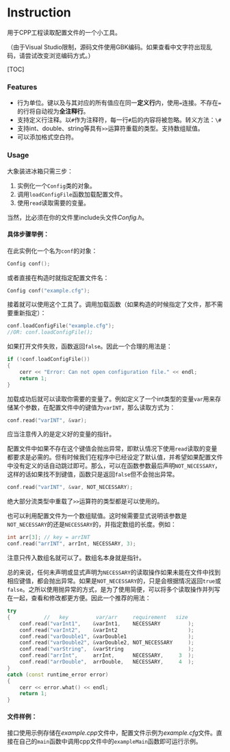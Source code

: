 # Instruction

用于CPP工程读取配置文件的一个小工具。

（由于Visual Studio限制，源码文件使用GBK编码。如果查看中文字符出现乱码，请尝试改变浏览编码方式。）

[TOC]

### Features

- 行为单位。键以及与其对应的所有值应在同一**定义行**内，使用`=`连接。不存在`=`的行将自动视为**全注释行**。
- 支持定义行注释。以`#`作为注释符，每一行`#`后的内容将被忽略。转义方法：`\#`
- 支持int、double、string等具有`>>`运算符重载的类型。支持数组赋值。
- 可以添加格式空白符。

### Usage

大象装进冰箱只需三步：

1. 实例化一个`Config`类的对象。
2. 调用`loadConfigFile`函数加载配置文件。
3. 使用`read`读取需要的变量。


当然，比必须在你的文件里include头文件*Config.h*。

#### 具体步骤举例：

在此实例化一个名为`conf`的对象：

```cpp
Config conf();
```

或者直接在构造时就指定配置文件名：

```cpp
Config conf("example.cfg");
```

接着就可以使用这个工具了。调用加载函数（如果构造的时候指定了文件，那不需要重新指定）：

```cpp
conf.loadConfigFile("example.cfg");
//OR: conf.loadConfigFile();
```

如果打开文件失败，函数返回`false`。因此一个合理的用法是：

```cpp
if (!conf.loadConfigFile())
{
	cerr << "Error: Can not open configuration file." << endl;
	return 1;
}
```

加载成功后就可以读取你需要的变量了。例如定义了一个int类型的变量`var`用来存储某个参数，在配置文件中的键值为`varINT`，那么读取方式为：

```cpp
conf.read("varINT", &var);
```

应当注意传入的是定义好的变量的指针。

配置文件中如果不存在这个键值会抛出异常，即默认情况下使用`read`读取的变量都要求是必需的。但有时候我们在程序中已经设定了默认值，并希望如果配置文件中没有定义的话自动跳过即可。那么，可以在函数参数最后声明`NOT_NECESSARY`，这样的话如果找不到键值，函数只是返回`false`但不会抛出异常。

```cpp
conf.read("varINT", &var, NOT_NECESSARY);
```

绝大部分流类型中重载了`>>`运算符的类型都是可以使用的。  

也可以利用配置文件为一个数组赋值。这时候需要显式说明该参数是`NOT_NECESSARY`的还是`NECESSARY`的，并指定数组的长度。例如：

```cpp
int arr[3]; // key = arrINT
conf.read("arrINT", arrInt, NECESSARY, 3);
```

注意只传入数组名就可以了。数组名本身就是指针。  

总的来说，任何未声明或显式声明为`NECESSARY`的读取操作如果未能在文件中找到相应键值，都会抛出异常。如果是`NOT_NECESSARY`的，只是会根据情况返回`true`或`false`。之所以使用抛异常的方式，是为了使用简便，可以将多个读取操作并列写在一起，查看和修改都更方便。因此一个推荐的用法：

```cpp
try
{           //   key         var/arr     requirement   size
	conf.read("varInt1",    &varInt1,    NECESSARY         );
	conf.read("varInt2",    &varInt2                       );
	conf.read("varDouble1", &varDouble1                    );
	conf.read("varDouble2", &varDouble2, NOT_NECESSARY     );
	conf.read("varString",  &varString                     );
	conf.read("arrInt",     arrInt,      NECESSARY,     3  );
	conf.read("arrDouble",  arrDouble,   NECESSARY,     4  );
}
catch (const runtime_error error)
{
	cerr << error.what() << endl;
	return 1;
}
```

#### 文件样例：

接口使用示例存储在*example.cpp*文件中，配置文件示例为*example.cfg*文件。直接在自己的`main`函数中调用cpp文件中的`exampleMain`函数即可运行示例。
